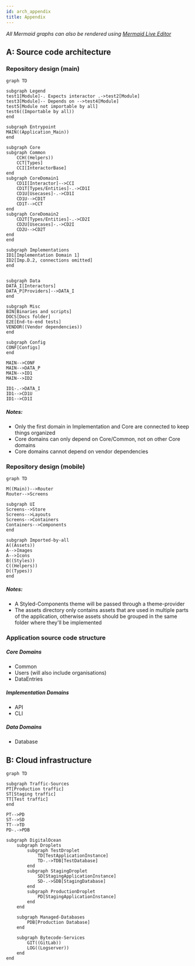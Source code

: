 ```yaml
---
id: arch_appendix
title: Appendix
---
```


*All Mermaid graphs can also be rendered using [Mermaid Live Editor](https://mermaidjs.github.io/mermaid-live-editor/)*

## A: Source code architecture

### Repository design (main)

```mermaid
graph TD

subgraph Legend
test1[Module]-. Expects interactor .->test2[Module]
test3[Module]-- Depends on -->test4[Module]
test5[Module not importable by all]
test6((Importable by all))
end

subgraph Entrypoint
MAIN((Application_Main))
end

subgraph Core
subgraph Common
    CCH((Helpers))
    CCT[Types]
    CCI[InteractorBase]
end
subgraph CoreDomain1
    CD1I[Interactor]-->CCI
    CD1T[Types/Entities]-.->CD1I
    CD1U[Usecases]-.->CD1I
    CD1U-->CD1T
    CD1T-->CCT
end
subgraph CoreDomain2
    CD2T[Types/Entities]-.->CD2I
    CD2U[Usecases]-.->CD2I
    CD2U-->CD2T
end
end

subgraph Implementations
ID1[Implementation Domain 1]
ID2[Imp.D.2, connections omitted]
end


subgraph Data
DATA_I[Interactors]
DATA_P[Providers]-->DATA_I
end

subgraph Misc
BIN[Binaries and scripts]
DOCS[Docs folder]
E2E[End-to-end tests]
VENDOR((Vendor dependencies))
end

subgraph Config
CONF[Configs]
end

MAIN-->CONF
MAIN-->DATA_P
MAIN-->ID1
MAIN-->ID2

ID1-.->DATA_I
ID1-->CD1U
ID1-->CD1I
```

##### Notes:

* Only the first domain in Implementation and Core are connected to keep things organized
* Core domains can only depend on Core/Common, not on other Core domains
* Core domains cannot depend on vendor dependencies



### Repository design (mobile)

```mermaid
graph TD

M((Main))-->Router
Router-->Screens

subgraph UI
Screens-->Store
Screens-->Layouts
Screens-->Containers
Containers-->Components
end

subgraph Imported-by-all
A((Assets))
A-->Images
A-->Icons
B((Styles))
C((Helpers))
D((Types))
end
```

##### Notes:
* A Styled-Components theme will be passed through a theme-provider
* The assets directory only contains assets that are used in multiple parts of the application, otherwise assets should be grouped in the same folder where they'll be implemented

### Application source code structure

##### Core Domains

* Common
* Users (will also include organisations)
* DataEntries

##### Implementation Domains

* API
* CLI

##### Data Domains

* Database

## B: Cloud infrastructure

```mermaid
graph TD

subgraph Traffic-Sources
PT[Production traffic]
ST[Staging traffic]
TT[Test traffic]
end

PT-->PD
ST-->SD
TT-->TD
PD-.->PDB

subgraph DigitalOcean
    subgraph Droplets
        subgraph TestDroplet
            TD[TestApplicationInstance]
            TD-.->TDB[TestDatabase]
        end
        subgraph StagingDroplet
            SD[StagingApplicationInstance]
            SD-.->SDB[StagingDatabase]
        end
        subgraph ProductionDroplet
            PD[StagingApplicationInstance]
        end
    end

    subgraph Managed-Databases
        PDB[Production Database]
    end

    subgraph Bytecode-Services
        GIT((GitLab))
        LOG((Logserver))
    end
end

```
